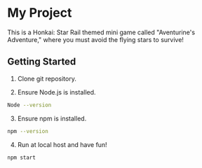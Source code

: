# My Project

This is a Honkai: Star Rail themed mini game called "Aventurine's Adventure," where you must avoid the flying stars to survive!

## Getting Started

1. Clone git repository.

2. Ensure Node.js is installed.

```bash
Node --version
```

3. Ensure npm is installed.

```bash
npm --version
```

4. Run at local host and have fun!

```bash
npm start
```
